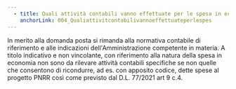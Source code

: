 ```yaml
---
  - title: Quali attività contabili vanno effettuate per le spesa in economia  del progetto?
    anchorLink: 004_Qualiattivitcontabilivannoeffettuateperlespes
---
```


In merito alla domanda posta si rimanda alla normativa contabile di riferimento e alle indicazioni dell'Amministrazione competente in materia. A titolo indicativo e non vincolante, con riferimento alla natura della spesa in economia non sono da rilevare attività contabili specifiche se non quelle che consentono di ricondurre, ad es. con apposito codice, dette spese al progetto PNRR così come previsto dal D.L. 77/2021 art 9 c.4.